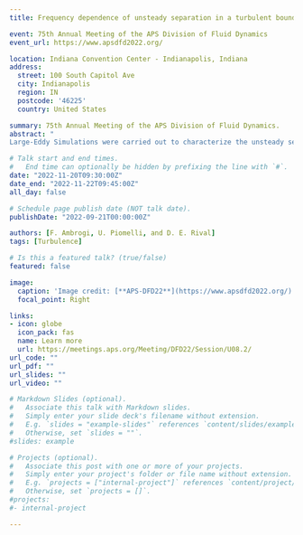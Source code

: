 ```yaml
---
title: Frequency dependence of unsteady separation in a turbulent boundary layer

event: 75th Annual Meeting of the APS Division of Fluid Dynamics
event_url: https://www.apsdfd2022.org/

location: Indiana Convention Center - Indianapolis, Indiana
address:
  street: 100 South Capitol Ave
  city: Indianapolis
  region: IN
  postcode: '46225'
  country: United States

summary: 75th Annual Meeting of the APS Division of Fluid Dynamics.
abstract: "
Large-Eddy Simulations were carried out to characterize the unsteady separation induced by a dynamic pressure gradient on a turbulent boundary layer. Mean and phase-averaged quantities were described in a previous meeting. Here we report about the behaviour of higher-order statistics. The turbulent kinetic energy (TKE) reveals peculiar differences between the medium (k=1) and low (k=0.2) frequency cases. For the lowest k, TKE matches well the steady case before the separation bubble at the most adverse pressure gradient phase, and its evolution in time is in-phase with the free-stream forcing. As the frequency increases, the lag generated by hysteresis effect causes the maximum of TKE to be shifted in phase, and the region of high TKE before the separation bubble is significantly smaller. Both at high and low frequency, the region of high TKE after the bubble is completely absent, due to the advection of the slow-moving fluid region as shown by the phase evolution of TKE. An advection-like phenomenon plays a significant role even at the lowest k. It was not captured by the phase-averaged flow analysis, and seems to be characterized by different dynamics compared to the medium frequency case."

# Talk start and end times.
#   End time can optionally be hidden by prefixing the line with `#`.
date: "2022-11-20T09:30:00Z"
date_end: "2022-11-22T09:45:00Z"
all_day: false

# Schedule page publish date (NOT talk date).
publishDate: "2022-09-21T00:00:00Z"

authors: [F. Ambrogi, U. Piomelli, and D. E. Rival]
tags: [Turbulence]

# Is this a featured talk? (true/false)
featured: false

image:
  caption: 'Image credit: [**APS-DFD22**](https://www.apsdfd2022.org/)'
  focal_point: Right

links:
- icon: globe
  icon_pack: fas
  name: Learn more
  url: https://meetings.aps.org/Meeting/DFD22/Session/U08.2/
url_code: ""
url_pdf: ""
url_slides: ""
url_video: ""

# Markdown Slides (optional).
#   Associate this talk with Markdown slides.
#   Simply enter your slide deck's filename without extension.
#   E.g. `slides = "example-slides"` references `content/slides/example-slides.md`.
#   Otherwise, set `slides = ""`.
#slides: example

# Projects (optional).
#   Associate this post with one or more of your projects.
#   Simply enter your project's folder or file name without extension.
#   E.g. `projects = ["internal-project"]` references `content/project/deep-learning/index.md`.
#   Otherwise, set `projects = []`.
#projects:
#- internal-project

---
```


